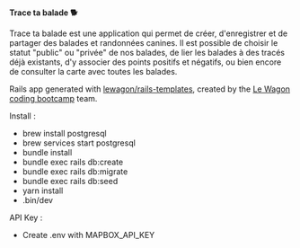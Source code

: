 **Trace ta balade :dog2:**

Trace ta balade est une application qui permet de créer, d'enregistrer et de partager des balades et randonnées canines. Il est possible de choisir le statut "public" ou "privée" de nos balades, de lier les balades à des tracés déjà existants, d'y associer des points positifs et négatifs, ou bien encore de consulter la carte avec toutes les balades.


Rails app generated with [lewagon/rails-templates](https://github.com/lewagon/rails-templates), created by the [Le Wagon coding bootcamp](https://www.lewagon.com) team.

Install :
* brew install postgresql
* brew services start postgresql
* bundle install
* bundle exec rails db:create
* bundle exec rails db:migrate
* bundle exec rails  db:seed
* yarn install
* .bin/dev


API Key :
* Create .env with MAPBOX_API_KEY
